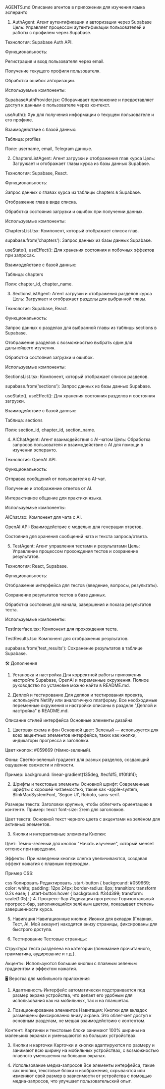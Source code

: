 AGENTS.md
Описание агентов в приложении для изучения языка эсперанто
1. AuthAgent: Агент аутентификации и авторизации через Supabase
Цель: Управляет процессом аутентификации пользователей и работы с профилем через Supabase.

Технология: Supabase Auth API.

Функциональность:

Регистрация и вход пользователя через email.

Получение текущего профиля пользователя.

Обработка ошибок авторизации.

Используемые компоненты:

SupabaseAuthProvider.jsx: Оборачивает приложение и предоставляет доступ к данным о пользователе через контекст.

useAuth(): Хук для получения информации о текущем пользователе и его профиле.

Взаимодействие с базой данных:

Таблица: profiles

Поле: username, email, Telegram данные.

2. ChaptersListAgent: Агент загрузки и отображения глав курса
Цель: Загружает и отображает главы курса из базы данных Supabase.

Технология: Supabase, React.

Функциональность:

Запрос данных о главах курса из таблицы chapters в Supabase.

Отображение глав в виде списка.

Обработка состояния загрузки и ошибок при получении данных.

Используемые компоненты:

ChaptersList.tsx: Компонент, который отображает список глав.

supabase.from('chapters'): Запрос данных из базы данных Supabase.

useState(), useEffect(): Для хранения состояния и побочных эффектов при запросах.

Взаимодействие с базой данных:

Таблица: chapters

Поля: chapter_id, chapter_name.

3. SectionsListAgent: Агент загрузки и отображения разделов курса
Цель: Загружает и отображает разделы для выбранной главы.

Технология: Supabase, React.

Функциональность:

Запрос данных о разделах для выбранной главы из таблицы sections в Supabase.

Отображение разделов с возможностью выбрать один для дальнейшего изучения.

Обработка состояния загрузки и ошибок.

Используемые компоненты:

SectionsList.tsx: Компонент, который отображает список разделов.

supabase.from('sections'): Запрос данных из базы данных Supabase.

useState(), useEffect(): Для хранения состояния разделов и состояния загрузки.

Взаимодействие с базой данных:

Таблица: sections

Поля: section_id, chapter_id, section_name.

4. AIChatAgent: Агент взаимодействия с AI-чатом
Цель: Обработка запросов пользователя и взаимодействие с AI для помощи в изучении эсперанто.

Технология: OpenAI API.

Функциональность:

Отправка сообщений от пользователя в AI-чат.

Получение и отображение ответов от AI.

Интерактивное общение для практики языка.

Используемые компоненты:

AIChat.tsx: Компонент для чата с AI.

OpenAI API: Взаимодействие с моделью для генерации ответов.

Состояния для хранения сообщений чата и текста запроса/ответа.

5. TestAgent: Агент управления тестами и результатами
Цель: Управление процессом прохождения тестов и сохранение результатов.

Технология: React, Supabase.

Функциональность:

Отображение интерфейса для тестов (введение, вопросы, результаты).

Сохранение результатов тестов в базе данных.

Обработка состояния для начала, завершения и показа результатов теста.

Используемые компоненты:

TestInterface.tsx: Компонент для прохождения теста.

TestResults.tsx: Компонент для отображения результатов.

supabase.from('test_results'): Сохранение результатов в таблице Supabase.

🛠 Дополнения
1. Установка и настройка
Для корректной работы приложения настройте Supabase, OpenAI и переменные окружения. Полное руководство по установке можно найти в README.md.

2. Деплой и тестирование
Для деплоя и тестирования проекта, используйте Netlify или аналогичную платформу. Все необходимые переменные окружения и настройки описаны в разделе "Деплой и настройка" в README.md.

Описание стилей интерфейса
Основные элементы дизайна
1. Цветовая схема и фон
Основной цвет: Зеленый — используется для всех акцентных элементов интерфейса, таких как кнопки, индикаторы прогресса и заголовки.

Цвет кнопок: #059669 (тёмно-зеленый).

Фоны: Светло-зеленый градиент для разных разделов, создающий ощущение свежести и лёгкости.

Пример: background: linear-gradient(135deg, #ecfdf5, #f0fdf4);

2. Шрифты и текстовые элементы
Основной шрифт: Современные шрифты с хорошей читаемостью, такие как -apple-system, BlinkMacSystemFont, 'Segoe UI', Roboto, sans-serif.

Размеры текста: Заголовки крупные, чтобы облегчить ориентацию в контенте. Пример: текст font-size: 2rem для заголовков.

Цвет текста: Основной текст черного цвета с акцентами на зелёном для активных элементов.

3. Кнопки и интерактивные элементы
Кнопки:

Цвет: Тёмно-зеленый для кнопок "Начать изучение", который меняет оттенок при наведении.

Эффекты: При наведении кнопки слегка увеличиваются, создавая эффект нажатия с плавным переходом.

Пример CSS:

css
Копировать
Редактировать
.start-button {
  background: #059669;
  color: white;
  padding: 12px 24px;
  border-radius: 8px;
  transition: transform 0.2s ease;
}
.start-button:hover {
  background: #34d399;
  transform: scale(1.05);
}
4. Прогресс-бар
Индикация прогресса: Горизонтальный прогресс-бар, заполняющийся зелёным цветом, показывает степень завершенности курса.

5. Навигация
Навигационные кнопки: Иконки для вкладок (Главная, Тест, AI, Мой аккаунт) находятся внизу страницы, фиксированы для быстрого доступа.

6. Тестирование
Тестовые страницы:

Структура теста разделена на категории (понимание прочитанного, грамматика, аудирование и т.д.).

Акценты: Используются большие кнопки с плавным зеленым градиентом и эффектом нажатия.

🖥️ Верстка для мобильного приложения
1. Адаптивность
Интерфейс автоматически подстраивается под размер экрана устройства, что делает его удобным для использования как на мобильных, так и на планшетах.

2. Позиционирование элементов
Навигация: Кнопки для вкладок размещены фиксированно внизу экрана. Это облегчает доступ к основным разделам, не мешая взаимодействию с контентом.

Контент: Картинки и текстовые блоки занимают 100% ширины на маленьких экранах и уменьшаются на больших устройствах.

3. Кнопки и карточки
Карточки и кнопки адаптируются по размеру и занимают всю ширину на мобильных устройствах, с возможностью плавного уменьшения на больших экранах.

4. Использование медиа-запросов
Все элементы интерфейса, такие как кнопки, текстовые блоки и изображения, скрываются или изменяют свой размер в зависимости от устройства с помощью медиа-запросов, что улучшает пользовательский опыт.


